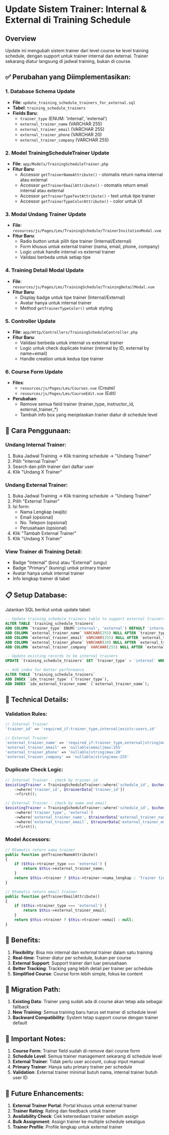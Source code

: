 # Update Sistem Trainer: Internal & External di Training Schedule

## Overview
Update ini mengubah sistem trainer dari level course ke level training schedule, dengan support untuk trainer internal dan external. Trainer sekarang diatur langsung di jadwal training, bukan di course.

## ✅ **Perubahan yang Diimplementasikan:**

### 1. **Database Schema Update**
- **File**: `update_training_schedule_trainers_for_external.sql`
- **Tabel**: `training_schedule_trainers`
- **Fields Baru**:
  - `trainer_type` (ENUM: 'internal', 'external')
  - `external_trainer_name` (VARCHAR 255)
  - `external_trainer_email` (VARCHAR 255)
  - `external_trainer_phone` (VARCHAR 20)
  - `external_trainer_company` (VARCHAR 255)

### 2. **Model TrainingScheduleTrainer Update**
- **File**: `app/Models/TrainingScheduleTrainer.php`
- **Fitur Baru**:
  - Accessor `getTrainerNameAttribute()` - otomatis return nama internal atau external
  - Accessor `getTrainerEmailAttribute()` - otomatis return email internal atau external
  - Accessor `getTrainerTypeTextAttribute()` - text untuk tipe trainer
  - Accessor `getTrainerTypeColorAttribute()` - color untuk UI

### 3. **Modal Undang Trainer Update**
- **File**: `resources/js/Pages/Lms/TrainingSchedule/TrainerInvitationModal.vue`
- **Fitur Baru**:
  - Radio button untuk pilih tipe trainer (Internal/External)
  - Form khusus untuk external trainer (nama, email, phone, company)
  - Logic untuk handle internal vs external trainer
  - Validasi berbeda untuk setiap tipe

### 4. **Training Detail Modal Update**
- **File**: `resources/js/Pages/Lms/TrainingSchedule/TrainingDetailModal.vue`
- **Fitur Baru**:
  - Display badge untuk tipe trainer (Internal/External)
  - Avatar hanya untuk internal trainer
  - Method `getTrainerTypeColor()` untuk styling

### 5. **Controller Update**
- **File**: `app/Http/Controllers/TrainingScheduleController.php`
- **Fitur Baru**:
  - Validasi berbeda untuk internal vs external trainer
  - Logic untuk check duplicate trainer (internal by ID, external by name+email)
  - Handle creation untuk kedua tipe trainer

### 6. **Course Form Update**
- **Files**: 
  - `resources/js/Pages/Lms/Courses.vue` (Create)
  - `resources/js/Pages/Lms/CourseEdit.vue` (Edit)
- **Perubahan**:
  - Remove semua field trainer (trainer_type, instructor_id, external_trainer_*)
  - Tambah info box yang menjelaskan trainer diatur di schedule level

## 🚀 **Cara Penggunaan:**

### **Undang Internal Trainer:**
1. Buka Jadwal Training → Klik training schedule → "Undang Trainer"
2. Pilih "Internal Trainer"
3. Search dan pilih trainer dari daftar user
4. Klik "Undang X Trainer"

### **Undang External Trainer:**
1. Buka Jadwal Training → Klik training schedule → "Undang Trainer"
2. Pilih "External Trainer"
3. Isi form:
   - Nama Lengkap (wajib)
   - Email (opsional)
   - No. Telepon (opsional)
   - Perusahaan (opsional)
4. Klik "Tambah External Trainer"
5. Klik "Undang X Trainer"

### **View Trainer di Training Detail:**
- Badge "Internal" (biru) atau "External" (ungu)
- Badge "Primary" (kuning) untuk primary trainer
- Avatar hanya untuk internal trainer
- Info lengkap trainer di tabel

## 📋 **Setup Database:**

Jalankan SQL berikut untuk update tabel:

```sql
-- Update training_schedule_trainers table to support external trainers
ALTER TABLE `training_schedule_trainers` 
ADD COLUMN `trainer_type` ENUM('internal', 'external') DEFAULT 'internal' AFTER `trainer_id`,
ADD COLUMN `external_trainer_name` VARCHAR(255) NULL AFTER `trainer_type`,
ADD COLUMN `external_trainer_email` VARCHAR(255) NULL AFTER `external_trainer_name`,
ADD COLUMN `external_trainer_phone` VARCHAR(20) NULL AFTER `external_trainer_email`,
ADD COLUMN `external_trainer_company` VARCHAR(255) NULL AFTER `external_trainer_phone`;

-- Update existing records to be internal trainers
UPDATE `training_schedule_trainers` SET `trainer_type` = 'internal' WHERE `trainer_type` IS NULL;

-- Add index for better performance
ALTER TABLE `training_schedule_trainers` 
ADD INDEX `idx_trainer_type` (`trainer_type`),
ADD INDEX `idx_external_trainer_name` (`external_trainer_name`);
```

## 🔧 **Technical Details:**

### **Validation Rules:**
```php
// Internal Trainer
'trainer_id' => 'required_if:trainer_type,internal|exists:users,id'

// External Trainer
'external_trainer_name' => 'required_if:trainer_type,external|string|max:255'
'external_trainer_email' => 'nullable|email|max:255'
'external_trainer_phone' => 'nullable|string|max:20'
'external_trainer_company' => 'nullable|string|max:255'
```

### **Duplicate Check Logic:**
```php
// Internal Trainer - check by trainer_id
$existingTrainer = TrainingScheduleTrainer::where('schedule_id', $schedule->id)
    ->where('trainer_id', $trainerData['trainer_id'])
    ->first();

// External Trainer - check by name and email
$existingTrainer = TrainingScheduleTrainer::where('schedule_id', $schedule->id)
    ->where('trainer_type', 'external')
    ->where('external_trainer_name', $trainerData['external_trainer_name'])
    ->where('external_trainer_email', $trainerData['external_trainer_email'])
    ->first();
```

### **Model Accessors:**
```php
// Otomatis return nama trainer
public function getTrainerNameAttribute()
{
    if ($this->trainer_type === 'external') {
        return $this->external_trainer_name;
    }
    return $this->trainer ? $this->trainer->nama_lengkap : 'Trainer tidak ditemukan';
}

// Otomatis return email trainer
public function getTrainerEmailAttribute()
{
    if ($this->trainer_type === 'external') {
        return $this->external_trainer_email;
    }
    return $this->trainer ? $this->trainer->email : null;
}
```

## 🎯 **Benefits:**

1. **Flexibility**: Bisa mix internal dan external trainer dalam satu training
2. **Real-time**: Trainer diatur per schedule, bukan per course
3. **External Support**: Support trainer dari luar perusahaan
4. **Better Tracking**: Tracking yang lebih detail per trainer per schedule
5. **Simplified Course**: Course form lebih simple, fokus ke content

## 🔄 **Migration Path:**

1. **Existing Data**: Trainer yang sudah ada di course akan tetap ada sebagai fallback
2. **New Training**: Semua training baru harus set trainer di schedule level
3. **Backward Compatibility**: System tetap support course dengan trainer default

## 🚨 **Important Notes:**

1. **Course Form**: Trainer field sudah di-remove dari course form
2. **Schedule Level**: Semua trainer management sekarang di schedule level
3. **External Trainer**: Tidak perlu user account, cukup input manual
4. **Primary Trainer**: Hanya satu primary trainer per schedule
5. **Validation**: External trainer minimal butuh nama, internal trainer butuh user ID

## 🔮 **Future Enhancements:**

1. **External Trainer Portal**: Portal khusus untuk external trainer
2. **Trainer Rating**: Rating dan feedback untuk trainer
3. **Availability Check**: Cek ketersediaan trainer sebelum assign
4. **Bulk Assignment**: Assign trainer ke multiple schedule sekaligus
5. **Trainer Profile**: Profile lengkap untuk external trainer
